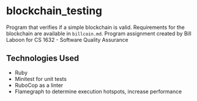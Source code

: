 # blockchain_testing

Program that verifies if a simple blockchain is valid. Requirements for the blockchain are available in `billcoin.md`. Program assignment created by Bill Laboon for CS 1632 - Software Quality Assurance

## Technologies Used
* Ruby
* Minitest for unit tests
* RuboCop as a linter
* Flamegraph to determine execution hotspots, increase performance 